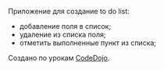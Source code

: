 Приложение для создание  to do list:
* добавление поля в список;
* удаление из списка поля;
* отметить выполненные пункт из списка;

Создано по урокам  [CodeDojo](https://www.youtube.com/watch?v=t3KH5LXHi0s&list=PLqHlAwsJRxANlSuRSgldPWsbNkPqVBeFp "CodeDojo").
